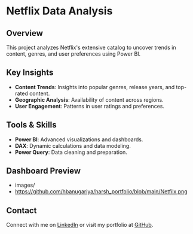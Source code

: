 # Netflix Data Analysis

## Overview  
This project analyzes Netflix's extensive catalog to uncover trends in content, genres, and user preferences using Power BI.

## Key Insights  
- **Content Trends**: Insights into popular genres, release years, and top-rated content.  
- **Geographic Analysis**: Availability of content across regions.  
- **User Engagement**: Patterns in user ratings and preferences.

## Tools & Skills  
- **Power BI**: Advanced visualizations and dashboards.  
- **DAX**: Dynamic calculations and data modeling.  
- **Power Query**: Data cleaning and preparation.

## Dashboard Preview  
- images/
- https://github.com/hbanugariya/harsh_portfolio/blob/main/Netfilx.png

## Contact  
Connect with me on [LinkedIn](https://www.linkedin.com/in/harshbanugariya) or visit my portfolio at [GitHub](https://github.com/hbanugariya).
